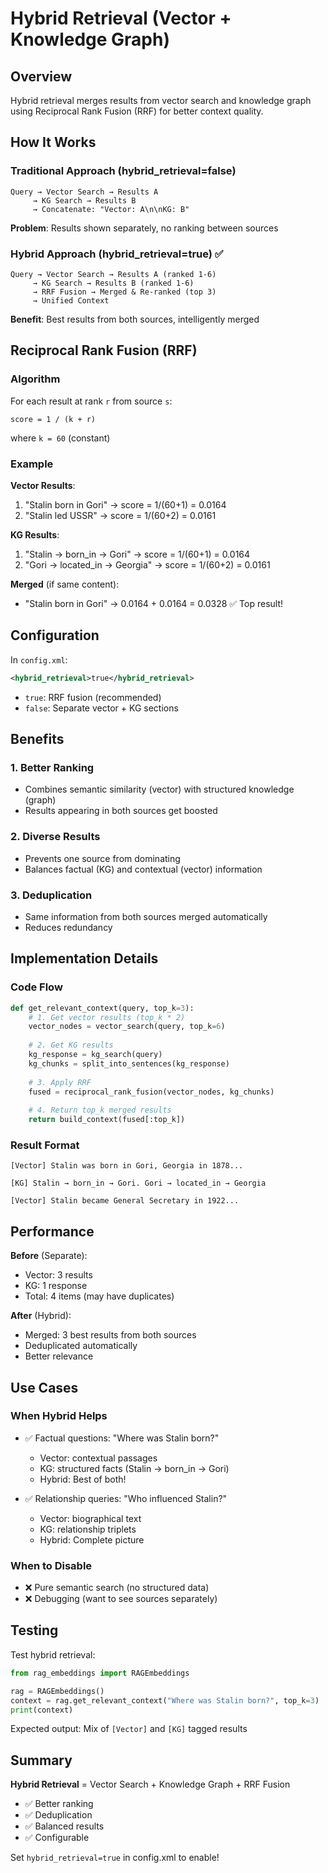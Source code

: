 # Hybrid Retrieval (Vector + Knowledge Graph)

## Overview
Hybrid retrieval merges results from vector search and knowledge graph using Reciprocal Rank Fusion (RRF) for better context quality.

## How It Works

### Traditional Approach (hybrid_retrieval=false)
```
Query → Vector Search → Results A
     → KG Search → Results B
     → Concatenate: "Vector: A\n\nKG: B"
```

**Problem**: Results shown separately, no ranking between sources

### Hybrid Approach (hybrid_retrieval=true) ✅
```
Query → Vector Search → Results A (ranked 1-6)
     → KG Search → Results B (ranked 1-6)
     → RRF Fusion → Merged & Re-ranked (top 3)
     → Unified Context
```

**Benefit**: Best results from both sources, intelligently merged

## Reciprocal Rank Fusion (RRF)

### Algorithm
For each result at rank `r` from source `s`:
```
score = 1 / (k + r)
```
where `k = 60` (constant)

### Example
**Vector Results**:
1. "Stalin born in Gori" → score = 1/(60+1) = 0.0164
2. "Stalin led USSR" → score = 1/(60+2) = 0.0161

**KG Results**:
1. "Stalin → born_in → Gori" → score = 1/(60+1) = 0.0164
2. "Gori → located_in → Georgia" → score = 1/(60+2) = 0.0161

**Merged** (if same content):
- "Stalin born in Gori" → 0.0164 + 0.0164 = 0.0328 ✅ Top result!

## Configuration

In `config.xml`:
```xml
<hybrid_retrieval>true</hybrid_retrieval>
```

- `true`: RRF fusion (recommended)
- `false`: Separate vector + KG sections

## Benefits

### 1. Better Ranking
- Combines semantic similarity (vector) with structured knowledge (graph)
- Results appearing in both sources get boosted

### 2. Diverse Results
- Prevents one source from dominating
- Balances factual (KG) and contextual (vector) information

### 3. Deduplication
- Same information from both sources merged automatically
- Reduces redundancy

## Implementation Details

### Code Flow
```python
def get_relevant_context(query, top_k=3):
    # 1. Get vector results (top_k * 2)
    vector_nodes = vector_search(query, top_k=6)
    
    # 2. Get KG results
    kg_response = kg_search(query)
    kg_chunks = split_into_sentences(kg_response)
    
    # 3. Apply RRF
    fused = reciprocal_rank_fusion(vector_nodes, kg_chunks)
    
    # 4. Return top_k merged results
    return build_context(fused[:top_k])
```

### Result Format
```
[Vector] Stalin was born in Gori, Georgia in 1878...

[KG] Stalin → born_in → Gori. Gori → located_in → Georgia

[Vector] Stalin became General Secretary in 1922...
```

## Performance

**Before** (Separate):
- Vector: 3 results
- KG: 1 response
- Total: 4 items (may have duplicates)

**After** (Hybrid):
- Merged: 3 best results from both sources
- Deduplicated automatically
- Better relevance

## Use Cases

### When Hybrid Helps
- ✅ Factual questions: "Where was Stalin born?"
  - Vector: contextual passages
  - KG: structured facts (Stalin → born_in → Gori)
  - Hybrid: Best of both!

- ✅ Relationship queries: "Who influenced Stalin?"
  - Vector: biographical text
  - KG: relationship triplets
  - Hybrid: Complete picture

### When to Disable
- ❌ Pure semantic search (no structured data)
- ❌ Debugging (want to see sources separately)

## Testing

Test hybrid retrieval:
```python
from rag_embeddings import RAGEmbeddings

rag = RAGEmbeddings()
context = rag.get_relevant_context("Where was Stalin born?", top_k=3)
print(context)
```

Expected output: Mix of `[Vector]` and `[KG]` tagged results

## Summary

**Hybrid Retrieval** = Vector Search + Knowledge Graph + RRF Fusion

- ✅ Better ranking
- ✅ Deduplication
- ✅ Balanced results
- ✅ Configurable

Set `hybrid_retrieval=true` in config.xml to enable!
